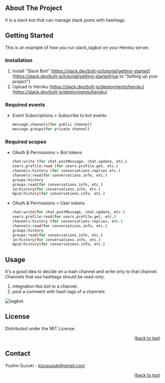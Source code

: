 <!-- ABOUT THE PROJECT -->
## About The Project

It is a slack bot that can manage slack posts with hashtags.

<!-- GETTING STARTED -->
## Getting Started

This is an example of how you run slack_tagbot on your Heroku server.

### Installation

1. Install "Slack Bolt" [https://slack.dev/bolt-js/tutorial/getting-started](https://slack.dev/bolt-js/tutorial/getting-started)(up to "Setting up your project")
2. Upload to Heroku [https://slack.dev/bolt-js/deployments/heroku](https://slack.dev/bolt-js/deployments/heroku)


### Required events

* Event Subscriptions > Subscribe to bot events
  ```sh
  message.channels(for public channel)
  message.groups(for private channel)
  ```
  
### Required scopes
 
* OAuth & Permissions > Bot tokens
  ```sh
  chat:write (for chat.postMessage, chat.update, etc.)
  users.profile:read (for users.profile.get, etc.)
  channels:history (for conversations.replies etc.)
  channels:read(for conversations.info, etc.)
  groups:history
  groups:read(for conversations.info, etc.)
  im:history(for conversations.info, etc.)
  mpim:history(for conversations.info, etc.)
  ```
  
  
* OAuth & Permissions > User tokens
  ```sh
  chat:write(for chat.postMessage, chat.update, etc.)
  users.profile:read(for users.profile.get, etc.)
  channels:history (for conversations.replies, etc.)
  channels:read(for conversations.info, etc.)
  groups:history
  groups:read(for conversations.info, etc.)
  im:history(for conversations.info, etc.)
  mpim:history(for conversations.info, etc.)
  ``` 
  
## Usage
It's a good idea to decide on a main channel and write only to that channel.
Channels that use hashtags should be read-only.

1. integration this bot to a channel.
2. post a comment with hash tags of a channels.

![tagbot](https://user-images.githubusercontent.com/62285965/169650961-40f96802-9693-4dcf-9b6c-0b66f7e075ae.png)


<!-- LICENSE -->
## License

Distributed under the MIT License.

<p align="right">(<a href="#top">back to top</a>)</p>



<!-- CONTACT -->
## Contact
Yushin Suzuki - kizusuzuki@gmail.com

<p align="right">(<a href="#top">back to top</a>)</p>
